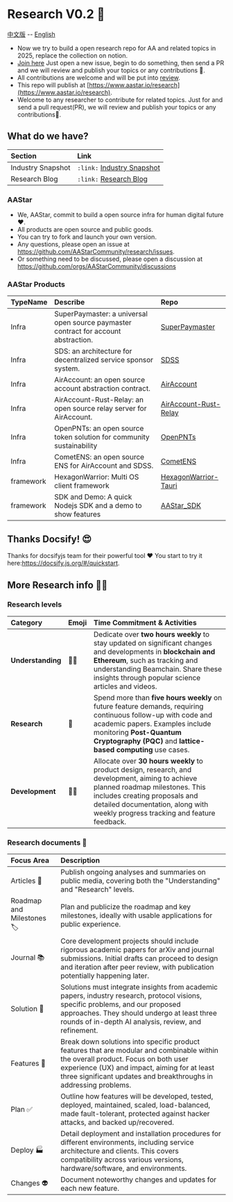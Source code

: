 # Research V0.2 :rocket:

[中文版](README_CN.md) -- [English](README.md)
- Now we try to build a open research repo for AA and related topics in 2025,
replace the collection on notion.
- [Join here](https://github.com/AAStarCommunity/research/issues) Just open a new
issue, begin to do something, then send a PR and we will review and publish your
topics or any contributions :carrot:.
- All contributions are welcome and will be put into
[review](https://github.com/AAStarCommunity/research/review).
- This repo will publish at
[https://www.aastar.io/research](https://www.aastar.io/research).
- Welcome to any researcher to contribute for related topics. Just for and send a pull request(PR), we will review and publish your topics or any contributions🥕.

## What do we have?

| Section                 | Link                                                                 |
| :---------------------- | :------------------------------------------------------------------- |
| Industry Snapshot | `:link:` [Industry Snapshot](industry/IndustryResearch.md)   |
| Research Blog      | `:link:` [Research Blog](blog/blog-board.md)                                |

### AAStar
- We, AAStar, commit to build a open source infra for human digital future ❤️.
- All products are open source and public goods. 
- You can try to fork and launch your own version. 
- Any questions, please open an issue at https://github.com/AAStarCommunity/research/issues. 
- Or something need to be discussed, please open a discussion at https://github.com/orgs/AAStarCommunity/discussions

### AAStar Products

| TypeName  | Describe                                                  | Repo                                                       |
| :-------- | :-------------------------------------------------------- | :--------------------------------------------------------- |
| Infra     | SuperPaymaster: a universal open source paymaster contract for account abstraction. | [SuperPaymaster](https://github.com/AAStarCommunity/SuperPaymaster)     |
| Infra     | SDS: an architecture for decentralized service sponsor system. | [SDSS](https://github.com/AAStarCommunity/SDSS)                |
| Infra     | AirAccount: an open source account abstraction contract.    | [AirAccount](https://github.com/AAStarCommunity/AirAccount)          |
| Infra     | AirAccount-Rust-Relay: an open source relay server for AirAccount. | [AirAccount-Rust-Relay](https://github.com/AAStarCommunity/AirAccount-Rust-Relay) |
| Infra     | OpenPNTs: an open source token solution for community sustainability | [OpenPNTs](https://github.com/AAStarCommunity/OpenPNTs)            |
| Infra     | CometENS: an open source ENS for AirAccount and SDSS.     | [CometENS](https://github.com/AAStarCommunity/CometENS)            |
| framework | HexagonWarrior: Multi OS client framework                 | [HexagonWarrior-Tauri](https://github.com/AAStarCommunity/HexagonWarrior-Tauri)  |
| framework | SDK and Demo: A quick Nodejs SDK and a demo to show features | [AAStar_SDK](https://github.com/AAStarCommunity/AAStar_SDK)          |


## Thanks Docsify! 😍
Thanks for docsifyjs team for their powerful tool :heart: You start to try it
here:https://docsify.js.org/#/quickstart.

## More Research info :scientist:

### Research levels

| Category | Emoji | Time Commitment & Activities |
| :------- | :---- | :--------------------------- |
| **Understanding** | 🧑‍🎓 | Dedicate over **two hours weekly** to stay updated on significant changes and developments in **blockchain and Ethereum**, such as tracking and understanding Beamchain. Share these insights through popular science articles and videos. |
| **Research** | 🤿 | Spend more than **five hours weekly** on future feature demands, requiring continuous follow-up with code and academic papers. Examples include monitoring **Post-Quantum Cryptography (PQC)** and **lattice-based computing** use cases. |
| **Development** | 👷‍♂️ | Allocate over **30 hours weekly** to product design, research, and development, aiming to achieve planned roadmap milestones. This includes creating proposals and detailed documentation, along with weekly progress tracking and feature feedback. |

### Research documents 📂

| Focus Area                | Description                                                                                                                                                                                          |
| :------------------------ | :--------------------------------------------------------------------------------------------------------------------------------------------------------------------------------------------------- |
| Articles 🎯             | Publish ongoing analyses and summaries on public media, covering both the "Understanding" and "Research" levels.                                                                                     |
| Roadmap and Milestones 🏷️ | Plan and publicize the roadmap and key milestones, ideally with usable applications for public experience.                                                                                             |
| Journal 📚              | Core development projects should include rigorous academic papers for arXiv and journal submissions. Initial drafts can proceed to design and iteration after peer review, with publication potentially happening later. |
| Solution 💯             | Solutions must integrate insights from academic papers, industry research, protocol visions, specific problems, and our proposed approaches. They should undergo at least three rounds of in-depth AI analysis, review, and refinement. |
| Features 🎁             | Break down solutions into specific product features that are modular and combinable within the overall product. Focus on both user experience (UX) and impact, aiming for at least three significant updates and breakthroughs in addressing problems. |
| Plan ✅                 | Outline how features will be developed, tested, deployed, maintained, scaled, load-balanced, made fault-tolerant, protected against hacker attacks, and backed up/recovered.                            |
| Deploy 🏭               | Detail deployment and installation procedures for different environments, including service architecture and clients. This covers compatibility across various versions, hardware/software, and environments. |
| Changes 👽              | Document noteworthy changes and updates for each new feature.                                                                                                                                          |